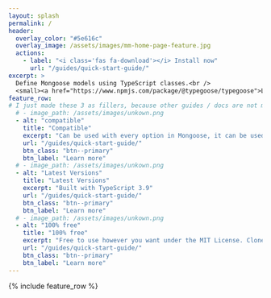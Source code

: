 ```yaml
---
layout: splash
permalink: /
header:
  overlay_color: "#5e616c"
  overlay_image: /assets/images/mm-home-page-feature.jpg
  actions:
    - label: "<i class='fas fa-download'></i> Install now"
      url: "/guides/quick-start-guide/"
excerpt: >
  Define Mongoose models using TypeScript classes.<br />
  <small><a href="https://www.npmjs.com/package/@typegoose/typegoose">Latest release: v7</a></small>
feature_row:
# I just made these 3 as fillers, because other guides / docs are not made yet
  # - image_path: /assets/images/unkown.png
  - alt: "compatible"
    title: "Compatible"
    excerpt: "Can be used with every option in Mongoose, it can be used down to NodeJS 10.15.0"
    url: "/guides/quick-start-guide/"
    btn_class: "btn--primary"
    btn_label: "Learn more"
  # - image_path: /assets/images/unkown.png
  - alt: "Latest Versions"
    title: "Latest Versions"
    excerpt: "Built with TypeScript 3.9"
    url: "/guides/quick-start-guide/"
    btn_class: "btn--primary"
    btn_label: "Learn more"
  # - image_path: /assets/images/unkown.png
  - alt: "100% free"
    title: "100% free"
    excerpt: "Free to use however you want under the MIT License. Clone it, fork it, customize it... whatever!"
    url: "/guides/quick-start-guide/"
    btn_class: "btn--primary"
    btn_label: "Learn more"      
---
```


{% include feature_row %}
